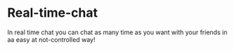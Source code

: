 # Real-time-chat
In real time chat you can chat as many time as you want with your friends in aa easy at not-controlled way!
